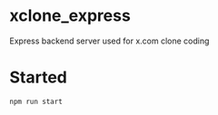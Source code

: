# xclone_express

Express backend server used for x.com clone coding

# Started

```
npm run start
```
